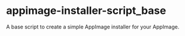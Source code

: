 # appimage-installer-script_base
A base script to create a simple AppImage installer for your AppImage.
